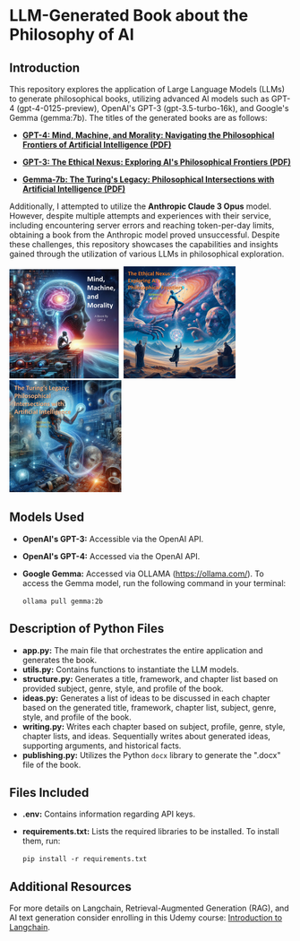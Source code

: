 
# LLM-Generated Book about the Philosophy of AI

## Introduction
This repository explores the application of Large Language Models (LLMs) to generate philosophical books, utilizing advanced AI models such as GPT-4 (gpt-4-0125-preview), OpenAI's GPT-3 (gpt-3.5-turbo-16k), and Google's Gemma (gemma:7b). The titles of the generated books are as follows:

- **[GPT-4: Mind, Machine, and Morality: Navigating the Philosophical Frontiers of Artificial Intelligence (PDF)](https://github.com/michca07/Generating-Books-with-LLMs/blob/main/docs/book_by_GPT4.pdf)**

- **[GPT-3: The Ethical Nexus: Exploring AI's Philosophical Frontiers (PDF)](https://github.com/michca07/Generating-Books-with-LLMs/blob/main/docs/book_by_GPT3.pdf)**

- **[Gemma-7b: The Turing's Legacy: Philosophical Intersections with Artificial Intelligence (PDF)](https://github.com/michca07/Generating-Books-with-LLMs/blob/main/docs/book_by_Gemma7b.pdf)**

Additionally, I attempted to utilize the **Anthropic Claude 3 Opus** model. However, despite multiple attempts and experiences with their service, including encountering server errors and reaching token-per-day limits, obtaining a book from the Anthropic model proved unsuccessful. Despite these challenges, this repository showcases the capabilities and insights gained through the utilization of various LLMs in philosophical exploration.

<p float="left">
  <img src="images/Cover_GPT_4.png" alt="GPT-4" width="200"/> 
  <img src="images/Cover_GPT_3.png" alt="GPT-3" width="200"/> 
  <img src="images/Cover_Gemma_7b.png" alt="Gemma-7b" width="200"/>
</p>

## Models Used
- **OpenAI's GPT-3:** Accessible via the OpenAI API.
- **OpenAI's GPT-4:** Accessed via the OpenAI API.
- **Google Gemma:** Accessed via OLLAMA (https://ollama.com/). To access the Gemma model, run the following command in your terminal:

    `ollama pull gemma:2b`


## Description of Python Files
- **app.py:** The main file that orchestrates the entire application and generates the book.
- **utils.py:** Contains functions to instantiate the LLM models.
- **structure.py:** Generates a title, framework, and chapter list based on provided subject, genre, style, and profile of the book.
- **ideas.py:** Generates a list of ideas to be discussed in each chapter based on the generated title, framework, chapter list, subject, genre, style, and profile of the book.
- **writing.py:** Writes each chapter based on subject, profile, genre, style, chapter lists, and ideas. Sequentially writes about generated ideas, supporting arguments, and historical facts.
- **publishing.py:** Utilizes the Python `docx` library to generate the ".docx" file of the book.

## Files Included
- **.env:** Contains information regarding API keys.
- **requirements.txt:** Lists the required libraries to be installed. To install them, run:

    `pip install -r requirements.txt`


## Additional Resources
For more details on Langchain, Retrieval-Augmented Generation (RAG), and AI text generation consider enrolling in this Udemy course: [Introduction to Langchain](https://www.udemy.com/course/introduction-to-langchain/?couponCode=ST12MT030524).




